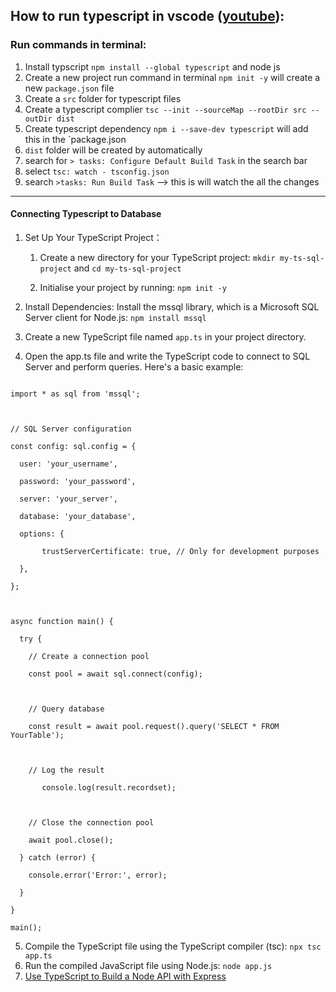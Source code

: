## How to run typescript in vscode ([youtube](https://www.youtube.com/watch?v=4zdBk6wisxc)): 

### Run commands in terminal: 
1. Install typscript `npm install --global typescript` and node js
2. Create a new project run command in terminal `npm init -y` will create a new `package.json` file
2. Create a `src` folder for typescript files  
3. Create a typescript complier `tsc --init --sourceMap --rootDir src --outDir dist`
4. Create typescript dependency `npm i --save-dev typescript` will add this in the `package.json 
5. `dist` folder will be created by automatically 
6. search for `> tasks: Configure Default Build Task` in the search bar
7. select `tsc: watch - tsconfig.json`
8. search `>tasks: Run Build Task` --> this is will watch the all the changes 

---

#### Connecting Typescript to Database
1. Set Up Your TypeScript Project：
    1. Create a new directory for your TypeScript project: `mkdir my-ts-sql-project` and  `cd my-ts-sql-project`

    2. Initialise your project by running: `npm init -y`

2. Install Dependencies: Install the mssql library, which is a Microsoft SQL Server client for Node.js: `npm install mssql`

3. Create a new TypeScript file named `app.ts` in your project directory.
4. Open the app.ts file and write the TypeScript code to connect to SQL Server and perform queries. Here's a basic example:

```

import * as sql from 'mssql';

 

// SQL Server configuration

const config: sql.config = {

  user: 'your_username',

  password: 'your_password',

  server: 'your_server',

  database: 'your_database',

  options: {

       trustServerCertificate: true, // Only for development purposes

  },

};

 

async function main() {

  try {

    // Create a connection pool

    const pool = await sql.connect(config);

 

    // Query database

    const result = await pool.request().query('SELECT * FROM YourTable');

 

    // Log the result

       console.log(result.recordset);

 

    // Close the connection pool

    await pool.close();

  } catch (error) {

    console.error('Error:', error);

  }

}

main();

```

5. Compile the TypeScript file using the TypeScript compiler (tsc): `npx tsc app.ts`
6. Run the compiled JavaScript file using Node.js: `node app.js`
7. [Use TypeScript to Build a Node API with Express](https://developer.okta.com/blog/2018/11/15/node-express-typescript)
